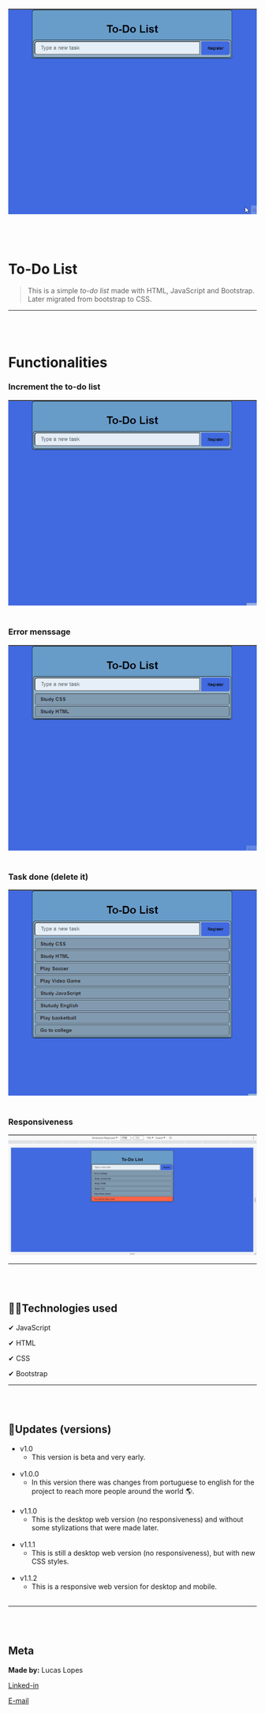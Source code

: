 ![To-Do List](img/readme/to-do_list.gif)
<br/><br/><br/><br/>

# To-Do List

>This is a simple _to-do list_ made with HTML, JavaScript and Bootstrap. Later migrated from bootstrap to CSS. 
---
<br/><br/>

# Functionalities

### Increment the to-do list
![Functionality1](img/readme/increment.gif)
<br/><br/>

### Error menssage
![Functionality2](img/readme/error.gif)
<br/><br/>

### Task done (delete it)
![Functionality3](img/readme/delete_task.gif)
<br/><br/>

### Responsiveness
![Responsiveness](img/readme/rp..gif)
<br/>

----
<br/><br/>

## 👨‍💻Technologies used

✔ JavaScript

✔ HTML

✔ CSS

✔ Bootstrap

---
<br/><br/>

## 🚀Updates (versions)
* v1.0
    * This version is beta and very early.
    <br/><br/>
* v1.0.0
    * In this version there was changes from portuguese to english for the project to reach more people around the world 🌎.
    <br/><br/>
* v1.1.0
    * This is the desktop web version (no responsiveness) and without some stylizations that were made later.
    <br/><br/>
* v1.1.1
    * This is still a desktop web version (no responsiveness), but with new CSS styles.
    <br/><br/>
* v1.1.2
    * This is a responsive web version for desktop and mobile.
    <br/><br/>
---
<br/><br/>

## Meta
**Made by:** Lucas Lopes

[Linked-in](https://www.linkedin.com/in/lucas-lopes-840965190/ "My Linked-in")

[E-mail](mailto:lucas.santos.pessoal@outlook.com "My e-mail")

 
